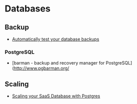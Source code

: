 # Databases

## Backup
- [Automatically test your database backups](https://marco.org/2017/02/01/db-backup-testing)

### PostgreSQL
- [barman - backup and recovery manager for PostgreSQL](http://www.pgbarman.org/

## Scaling

- [Scaling your SaaS Database with Postgres](https://www.youtube.com/watch?v=1EiGdGuu5es)
